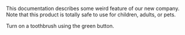  This documentation describes some weird feature of our new company.
 Note that this product is totally safe to use for children, adults, or pets.

 Turn on a toothbrush using the green button.